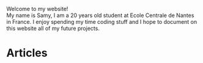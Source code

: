 Welcome to my website!   
My name is Samy, I am a 20 years old student at Ecole Centrale de Nantes in France.
I enjoy spending my time coding stuff and I hope to document on this website all of 
my future projects.

# Articles
